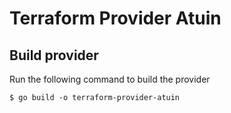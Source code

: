 # Terraform Provider Atuin


## Build provider

Run the following command to build the provider

```shell
$ go build -o terraform-provider-atuin
```

```
